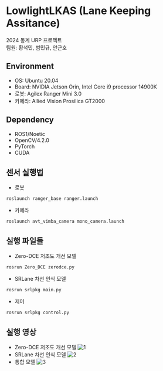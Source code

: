 # LowlightLKAS (Lane Keeping Assitance)
2024 동계 URP 프로젝트  
팀원: 황석민, 범민규, 안근호  

## Environment
- OS: Ubuntu 20.04
- Board: NVIDIA Jetson Orin, Intel Core i9 processor 14900K
- 로봇: Agilex Ranger Mini 3.0
- 카메라: Allied Vision Prosilica GT2000

## Dependency
- ROS1/Noetic
- OpenCV/4.2.0
- PyTorch
- CUDA

## 센서 실행법
- 로봇
```
roslaunch ranger_base ranger.launch 
```
- 카메라
```
roslaunch avt_vimba_camera mono_camera.launch
```

## 실행 파일들
- Zero-DCE 저조도 개선 모델
```
rosrun Zero_DCE zerodce.py
```
- SRLane 차선 인식 모델
```
rosrun srlpkg main.py
```
- 제어
```
rosrun srlpkg control.py
```

## 실행 영상
- Zero-DCE 저조도 개선 모델
![1](https://github.com/user-attachments/assets/f4dc76fc-7d61-4daf-b71e-13c10c2e1be8)
- SRLane 차선 인식 모델
![2](https://github.com/user-attachments/assets/21918ec1-7d3a-4f89-a1fd-e57f4f92832a)
- 통합 모델
![3](https://github.com/user-attachments/assets/f47a1a9b-875c-4c12-9ecd-6e1be572cfd2)
